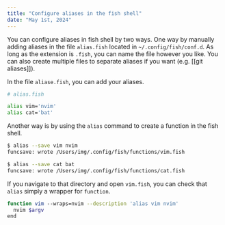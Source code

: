```yaml
---
title: "Configure aliases in the fish shell"
date: "May 1st, 2024"
---
```


You can configure aliases in fish shell by two ways. One way by manually adding aliases in the file `alias.fish` located in  `~/.config/fish/conf.d`. As long as the extension is `.fish`, you can name the file however you like. You can also create multiple files to separate aliases if you want (e.g. [[git aliases]]).

In the file `aliase.fish`, you can add your aliases.

```bash
# alias.fish

alias vim='nvim'
alias cat='bat'
```

Another way is by using the `alias` command to create a function in the fish shell.

```sh
$ alias --save vim nvim
funcsave: wrote /Users/img/.config/fish/functions/vim.fish

$ alias --save cat bat
funcsave: wrote /Users/img/.config/fish/functions/cat.fish
```

If you navigate to that directory and open `vim.fish`, you can check that `alias` simply a wrapper for `function`. 

```sh
function vim --wraps=nvim --description 'alias vim nvim'
  nvim $argv
end
```
